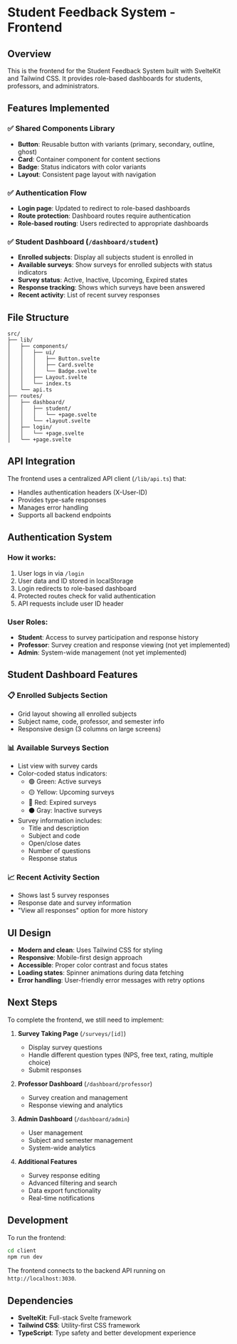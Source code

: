 # Student Feedback System - Frontend

## Overview

This is the frontend for the Student Feedback System built with SvelteKit and Tailwind CSS. It provides role-based dashboards for students, professors, and administrators.

## Features Implemented

### ✅ **Shared Components Library**
- **Button**: Reusable button with variants (primary, secondary, outline, ghost)
- **Card**: Container component for content sections
- **Badge**: Status indicators with color variants
- **Layout**: Consistent page layout with navigation

### ✅ **Authentication Flow**
- **Login page**: Updated to redirect to role-based dashboards
- **Route protection**: Dashboard routes require authentication
- **Role-based routing**: Users redirected to appropriate dashboards

### ✅ **Student Dashboard** (`/dashboard/student`)
- **Enrolled subjects**: Display all subjects student is enrolled in
- **Available surveys**: Show surveys for enrolled subjects with status indicators
- **Survey status**: Active, Inactive, Upcoming, Expired states
- **Response tracking**: Shows which surveys have been answered
- **Recent activity**: List of recent survey responses

## File Structure

```
src/
├── lib/
│   ├── components/
│   │   ├── ui/
│   │   │   ├── Button.svelte
│   │   │   ├── Card.svelte
│   │   │   └── Badge.svelte
│   │   ├── Layout.svelte
│   │   └── index.ts
│   └── api.ts
├── routes/
│   ├── dashboard/
│   │   ├── student/
│   │   │   └── +page.svelte
│   │   └── +layout.svelte
│   ├── login/
│   │   └── +page.svelte
│   └── +page.svelte
```

## API Integration

The frontend uses a centralized API client (`/lib/api.ts`) that:
- Handles authentication headers (X-User-ID)
- Provides type-safe responses
- Manages error handling
- Supports all backend endpoints

## Authentication System

### How it works:
1. User logs in via `/login`
2. User data and ID stored in localStorage
3. Login redirects to role-based dashboard
4. Protected routes check for valid authentication
5. API requests include user ID header

### User Roles:
- **Student**: Access to survey participation and response history
- **Professor**: Survey creation and response viewing (not yet implemented)
- **Admin**: System-wide management (not yet implemented)

## Student Dashboard Features

### 📋 **Enrolled Subjects Section**
- Grid layout showing all enrolled subjects
- Subject name, code, professor, and semester info
- Responsive design (3 columns on large screens)

### 📊 **Available Surveys Section**
- List view with survey cards
- Color-coded status indicators:
  - 🟢 Green: Active surveys
  - 🟡 Yellow: Upcoming surveys
  - 🔴 Red: Expired surveys
  - ⚫ Gray: Inactive surveys
- Survey information includes:
  - Title and description
  - Subject and code
  - Open/close dates
  - Number of questions
  - Response status

### 📈 **Recent Activity Section**
- Shows last 5 survey responses
- Response date and survey information
- "View all responses" option for more history

## UI Design

- **Modern and clean**: Uses Tailwind CSS for styling
- **Responsive**: Mobile-first design approach
- **Accessible**: Proper color contrast and focus states
- **Loading states**: Spinner animations during data fetching
- **Error handling**: User-friendly error messages with retry options

## Next Steps

To complete the frontend, we still need to implement:

1. **Survey Taking Page** (`/surveys/[id]`)
   - Display survey questions
   - Handle different question types (NPS, free text, rating, multiple choice)
   - Submit responses

2. **Professor Dashboard** (`/dashboard/professor`)
   - Survey creation and management
   - Response viewing and analytics

3. **Admin Dashboard** (`/dashboard/admin`)
   - User management
   - Subject and semester management
   - System-wide analytics

4. **Additional Features**
   - Survey response editing
   - Advanced filtering and search
   - Data export functionality
   - Real-time notifications

## Development

To run the frontend:

```bash
cd client
npm run dev
```

The frontend connects to the backend API running on `http://localhost:3030`.

## Dependencies

- **SvelteKit**: Full-stack Svelte framework
- **Tailwind CSS**: Utility-first CSS framework
- **TypeScript**: Type safety and better development experience 